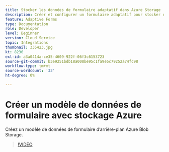 ```yaml
---
title: Stocker les données de formulaire adaptatif dans Azure Storage
description: Créer et configurer un formulaire adaptatif pour stocker des données dans Azure Storage
feature: Adaptive Forms
type: Documentation
role: Developer
level: Beginner
version: Cloud Service
topic: Integrations
thumbnail: 335423.jpg
kt: 8230
exl-id: a3a0414a-ce35-4609-922f-06f3c6153723
source-git-commit: b3e9251bdb18a008be95c1fa9e5c79252a74fc98
workflow-type: tm+mt
source-wordcount: '33'
ht-degree: 0%

---
```


# Créer un modèle de données de formulaire avec stockage Azure

Créez un modèle de données de formulaire d’arrière-plan Azure Blob Storage.

>[!VIDEO](https://video.tv.adobe.com/v/335423?quality=12&learn=on)
